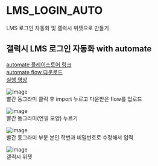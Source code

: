 # LMS_LOGIN_AUTO
LMS 로그인 자동화 및 갤럭시 위젯으로 만들기

## 갤럭시 LMS 로그인 자동화 with automate
[automate 플레이스토어 링크](https://play.google.com/store/apps/details?id=com.llamalab.automate&pcampaignid=web_share) <br>
[automate flow 다운로드](https://github.com/barahana25/LMS_LOGIN_AUTO/blob/main/LMS%20%EC%9E%90%EB%8F%99%EB%A1%9C%EA%B7%B8%EC%9D%B8.flo) <br>
[실행 영상](https://github.com/barahana25/LMS_LOGIN_AUTO/blob/main/%EC%8B%A4%ED%96%89%EC%98%81%EC%83%81.mp4) <br>

![image](https://github.com/user-attachments/assets/17b62ae2-1774-4dd5-a8e2-0acb924a3e7b) <br>
빨간 동그라미 클릭 후 import 누르고 다운받은 flow를 업로드 <br>

![image](https://github.com/user-attachments/assets/e512c4b4-edc8-4567-8200-bd30827a2078) <br>
빨간 동그라미(연필 모양) 누르기 <br>

![image](https://github.com/user-attachments/assets/26e0e52c-5549-4678-ae25-7763b2745cc9) <br>
빨간 동그라미 부분 본인 학번과 비밀번호로 수정해서 입력 <br>

![image](https://github.com/user-attachments/assets/2090f8f1-3280-41c1-ab56-08f558d058cb) <br>
갤럭시 위젯 <br>
